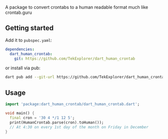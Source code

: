 A package to convert crontabs to a human readable format much like crontab.guru

## Getting started

Add it to `pubspec.yaml`:

```yaml
dependencies:
  dart_human_crontab:
    git: https://github.com/TekExplorer/dart_human_crontab
```

or install via pub:

```sh
dart pub add --git-url https://github.com/TekExplorer/dart_human_crontab dart_human_crontab
```

## Usage

```dart
import 'package:dart_human_crontab/dart_human_crontab.dart';

void main() {
  final cron = '30 4 */1 12 5';
  print(HumanCrontab.parse(cron).toHuman());
  // At 4:30 on every 1st day of the month on Friday in December
}
```
